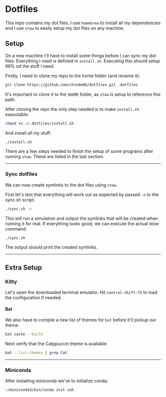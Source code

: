 # Dotfiles

This repo contains my dot files. I use `homebrew` to install all my dependencies and I use `stow` to easily setup my dot files on any machine.

## Setup
On a new machine I'll have to install some things before I can sync my dot files. Everything I need is defined in `install.sh`. Executing this should setup 99% od the stuff I need. 

Firstly, I need to clone my repo to the home folder (and rename it):
```zsh
git clone https://github.com/chrede88/dotfiles.git .dotfiles
```

It's important to clone it to the `$HOME` folder, as `stow` is setup to reference this path.

After cloning the repo the only step needed is to make `install.sh` executable:

```zsh
chmod +x ~/.dotfiles/install.sh
```

And install all my stuff:

```zsh
./install.sh
```

There are a few steps needed to finish the setup of some programs after running `stow`. These are listed in the last section.

---

### Sync dotfiles
We can now create symlinks to the dot files using `stow`.

First let's test that everything will work out as expected by passed `-n` to the sync.sh script.

```zsh
./sync.sh -n
```
This will run a simulation and output the symlinks that will be created when running it for real. If everything looks good, we can execute the actual stow command: 

```zsh
./sync.sh
```

The output should print the created symlinks.

---

## Extra Setup

### Kitty
Let's open the downloaded terminal emulator.
Hit `control-shift-f5` to load the configuration if needed.

#### Bat
We also have to compile a new list of themes for `bat` before it'll pickup our theme.

```zsh
bat cache --build
```
Next verify that the Catppuccin theme is avaliable

```zsh
bat --list-themes | grep Cat
```
---

### Miniconda
After installing miniconda we've to initialize conda:

```zsh
~/miniconda3/bin/conda init zsh
```
